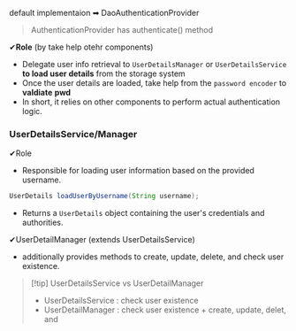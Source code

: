 
default implementaion ➡ DaoAuthenticationProvider

> AuthenticationProvider has authenticate() method


✔**Role** (by take help otehr components)
- Delegate user info retrieval to `UserDetailsManager` or `UserDetailsService` **to load user details** from the storage system
- Once the user details are loaded, take help from the `password encoder` to **valdiate** **pwd**
- In short, it relies on other components to perform actual authentication logic.


### UserDetailsService/Manager
✔Role
- Responsible for loading user information based on the provided username.
```java
UserDetails loadUserByUsername(String username);
```
- Returns a `UserDetails` object containing the user's credentials and authorities.

✔UserDetailManager (extends UserDetailsService)
- additionally provides methods to create, update, delete, and check user existence.

>[!tip] UserDetailsService vs UserDetailManager
>- UserDetailsService : check user existence 
>- UserDetailManager : check user existence + create, update, delet, and 



